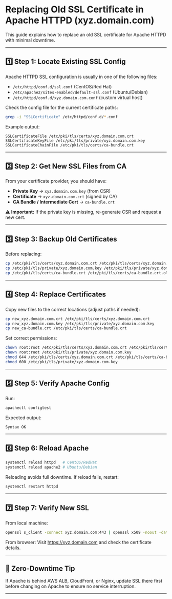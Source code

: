
# Replacing Old SSL Certificate in Apache HTTPD (xyz.domain.com)

This guide explains how to replace an old SSL certificate for Apache HTTPD with minimal downtime.

---

## 1️⃣ Step 1: Locate Existing SSL Config

Apache HTTPD SSL configuration is usually in one of the following files:
- `/etc/httpd/conf.d/ssl.conf` (CentOS/Red Hat)
- `/etc/apache2/sites-enabled/default-ssl.conf` (Ubuntu/Debian)
- `/etc/httpd/conf.d/xyz.domain.com.conf` (custom virtual host)

Check the config file for the current certificate paths:
```bash
grep -i "SSLCertificate" /etc/httpd/conf.d/*.conf
```
Example output:
```
SSLCertificateFile /etc/pki/tls/certs/xyz.domain.com.crt
SSLCertificateKeyFile /etc/pki/tls/private/xyz.domain.com.key
SSLCertificateChainFile /etc/pki/tls/certs/ca-bundle.crt
```

---

## 2️⃣ Step 2: Get New SSL Files from CA

From your certificate provider, you should have:
- **Private Key** → `xyz.domain.com.key` (from CSR)
- **Certificate** → `xyz.domain.com.crt` (signed by CA)
- **CA Bundle / Intermediate Cert** → `ca-bundle.crt`

⚠ **Important:** If the private key is missing, re-generate CSR and request a new cert.

---

## 3️⃣ Step 3: Backup Old Certificates

Before replacing:
```bash
cp /etc/pki/tls/certs/xyz.domain.com.crt /etc/pki/tls/certs/xyz.domain.com.crt.old_$(date +%F)
cp /etc/pki/tls/private/xyz.domain.com.key /etc/pki/tls/private/xyz.domain.com.key.old_$(date +%F)
cp /etc/pki/tls/certs/ca-bundle.crt /etc/pki/tls/certs/ca-bundle.crt.old_$(date +%F)
```

---

## 4️⃣ Step 4: Replace Certificates

Copy new files to the correct locations (adjust paths if needed):
```bash
cp new_xyz.domain.com.crt /etc/pki/tls/certs/xyz.domain.com.crt
cp new_xyz.domain.com.key /etc/pki/tls/private/xyz.domain.com.key
cp new_ca-bundle.crt /etc/pki/tls/certs/ca-bundle.crt
```

Set correct permissions:
```bash
chown root:root /etc/pki/tls/certs/xyz.domain.com.crt /etc/pki/tls/certs/ca-bundle.crt
chown root:root /etc/pki/tls/private/xyz.domain.com.key
chmod 644 /etc/pki/tls/certs/xyz.domain.com.crt /etc/pki/tls/certs/ca-bundle.crt
chmod 600 /etc/pki/tls/private/xyz.domain.com.key
```

---

## 5️⃣ Step 5: Verify Apache Config

Run:
```bash
apachectl configtest
```
Expected output:
```
Syntax OK
```

---

## 6️⃣ Step 6: Reload Apache

```bash
systemctl reload httpd   # CentOS/RedHat
systemctl reload apache2 # Ubuntu/Debian
```

Reloading avoids full downtime. If reload fails, restart:
```bash
systemctl restart httpd
```

---

## 7️⃣ Step 7: Verify New SSL

From local machine:
```bash
openssl s_client -connect xyz.domain.com:443 | openssl x509 -noout -dates -subject -issuer
```

From browser: Visit https://xyz.domain.com and check the certificate details.

---

## 🔹 Zero-Downtime Tip

If Apache is behind AWS ALB, CloudFront, or Nginx, update SSL there first before changing on Apache to ensure no service interruption.

---
